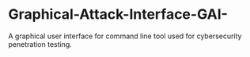 # Graphical-Attack-Interface-GAI-
A graphical user interface for command line tool used for cybersecurity penetration testing.
